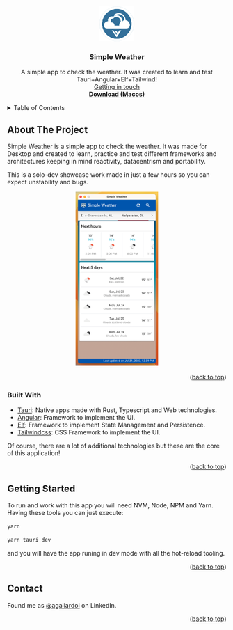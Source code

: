 <div align="center">
  <a href="https://github.com/agallardol/simple-weather">
    <img src="src-tauri/icons/Square310x310Logo.png" alt="Logo" width="80" height="80">
  </a>

  <h3 align="center">Simple Weather</h3>

  <p align="center">
    A simple app to check the weather. It was created to learn and test Tauri+Angular+Elf+Tailwind!
    <br />
    <a href="https://www.linkedin.com/in/agallardol/">Getting in touch</a>
    <br />
    <a href="https://raw.githubusercontent.com/agallardol/simple-weather/main/readme-assets/Simple weather.zip"><strong>Download (Macos)</strong></a>
  </p>
</div>



<!-- TABLE OF CONTENTS -->
<details>
  <summary>Table of Contents</summary>
  <ol>
    <li>
      <a href="#about-the-project">About The Project</a>
      <ul>
        <li><a href="#built-with">Built With</a></li>
      </ul>
    </li>
    <li>
      <a href="#getting-started">Getting Started</a>
    </li>
    <li><a href="#contact">Contact</a></li>
  </ol>
</details>



<!-- ABOUT THE PROJECT -->
## About The Project

Simple Weather is a simple app to check the weather. It was made for Desktop and created to learn, practice and test different frameworks and architectures keeping in mind reactivity, datacentrism and portability.

This is a solo-dev showcase work made in just a few hours so you can expect unstability and bugs.

<div align="center">
  <img src="readme-assets/app.png" alt="Logo" height="400px">
</div>

<p align="right">(<a href="#readme-top">back to top</a>)</p>


### Built With

* [Tauri](https://tauri.app/): Native apps made with Rust, Typescript and Web technologies.
* [Angular](https://angular.io/): Framework to implement the UI.
* [Elf](https://ngneat.github.io/elf/): Framework to implement State Management and Persistence.
* [Tailwindcss](https://tailwindcss.com/): CSS Framework to implement the UI.

Of course, there are a lot of additional technologies but these are the core of this application!

<p align="right">(<a href="#readme-top">back to top</a>)</p>


<!-- GETTING STARTED -->
## Getting Started

To run and work with this app you will need NVM, Node, NPM and Yarn. Having these tools you can just execute:

```sh
yarn
```
```sh
yarn tauri dev
```

and you will have the app runing in dev mode with all the hot-reload tooling.


<p align="right">(<a href="#readme-top">back to top</a>)</p>


<!-- CONTACT -->
## Contact

Found me as [@agallardol](https://www.linkedin.com/in/agallardol/) on LinkedIn.

<p align="right">(<a href="#readme-top">back to top</a>)</p>

